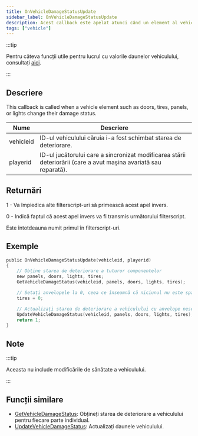```yaml
---
title: OnVehicleDamageStatusUpdate
sidebar_label: OnVehicleDamageStatusUpdate
description: Acest callback este apelat atunci când un element al vehiculului, cum ar fi ușile, anvelopele, panourile sau luminile își schimbă starea de deteriorare.
tags: ["vehicle"]
---
```


:::tip

Pentru câteva funcții utile pentru lucrul cu valorile daunelor vehiculului, consultați [aici](../resources/damagestatus).

:::

## Descriere

This callback is called when a vehicle element such as doors, tires, panels, or lights change their damage status.

| Nume      | Descriere                                                                                              |
| --------- | ------------------------------------------------------------------------------------------------------ |
| vehicleid | ID-ul vehiculului căruia i-a fost schimbat starea de deteriorare.                                                |
| playerid  | ID-ul jucătorului care a sincronizat modificarea stării deteriorării (care a avut mașina avariată sau reparată). |

## Returnări

1 - Va împiedica alte filterscript-uri să primească acest apel invers.

0 - Indică faptul că acest apel invers va fi transmis următorului filterscript.

Este întotdeauna numit primul în filterscript-uri.

## Exemple

```c
public OnVehicleDamageStatusUpdate(vehicleid, playerid)
{
    // Obține starea de deteriorare a tuturor componentelor
    new panels, doors, lights, tires;
    GetVehicleDamageStatus(vehicleid, panels, doors, lights, tires);

    // Setați anvelopele la 0, ceea ce înseamnă că niciunul nu este spart
    tires = 0;

    // Actualizați starea de deteriorare a vehiculului cu anvelope nescăpate
    UpdateVehicleDamageStatus(vehicleid, panels, doors, lights, tires);
    return 1;
}
```

## Note

:::tip

Aceasta nu include modificările de sănătate a vehiculului.

:::

## Funcții similare

- [GetVehicleDamageStatus](../functions/GetVehicleDamageStatus): Obțineți starea de deteriorare a vehiculului pentru fiecare parte individual.
- [UpdateVehicleDamageStatus](../functions/UpdateVehicleDamageStatus): Actualizați daunele vehiculului.